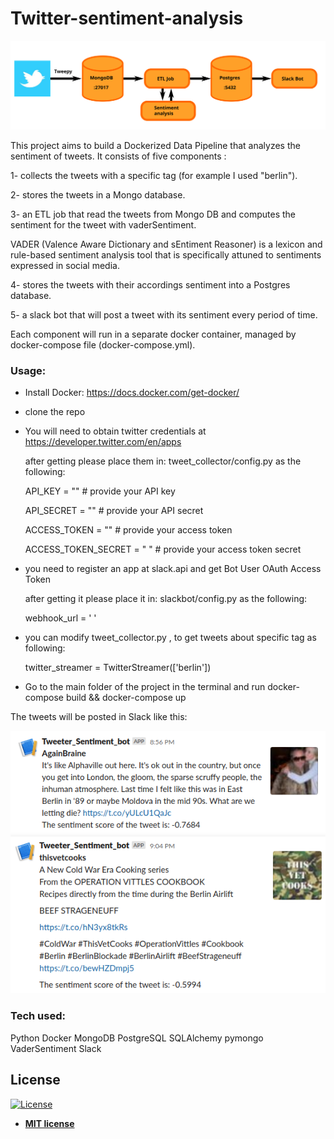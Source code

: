 # Twitter-sentiment-analysis

<img src="images/structure.svg">

This project aims to build a Dockerized Data Pipeline that analyzes the sentiment of tweets. It consists of five components :

1- collects the tweets with a specific tag (for example I used "berlin").

2- stores the tweets in a Mongo database.

3- an ETL job that read the tweets from Mongo DB and computes the sentiment for the tweet with vaderSentiment.

VADER (Valence Aware Dictionary and sEntiment Reasoner) is a lexicon and rule-based sentiment analysis tool that is specifically attuned to sentiments expressed in social media.

4- stores the tweets with their accordings sentiment into a Postgres database.

5- a slack bot that will post a tweet with its sentiment every period of time.

Each component will run in a separate docker container, managed by docker-compose file (docker-compose.yml).

### Usage:
- Install Docker: https://docs.docker.com/get-docker/
- clone the repo
- You will need to obtain twitter credentials at https://developer.twitter.com/en/apps

  after getting please place them in: tweet_collector/config.py as the following:
  
  API_KEY = ""              # provide your API key
  
  API_SECRET = ""   # provide your API secret
  
  ACCESS_TOKEN = ""  # provide your access token
  
  ACCESS_TOKEN_SECRET = " "  # provide your access token secret
  
- you need to register an app at slack.api and get Bot User OAuth Access Token
 
  after getting it please place it in: slackbot/config.py as the following:
  
  webhook_url = '  '
  
- you can modify tweet_collector.py , to get tweets about specific tag as following:

  twitter_streamer = TwitterStreamer(['berlin'])
  
- Go to the main folder of the project in the terminal and run docker-compose build && docker-compose up


The tweets will be posted in Slack like this:

<img src="images/slack1.png">

<img src="images/slack2.png">

### Tech used:
  Python
  Docker
  MongoDB
  PostgreSQL
  SQLAlchemy
  pymongo
  VaderSentiment
  Slack

## License

[![License](http://img.shields.io/:license-mit-blue.svg?style=flat-square)](http://badges.mit-license.org)

- **[MIT license](http://opensource.org/licenses/mit-license.php)**



